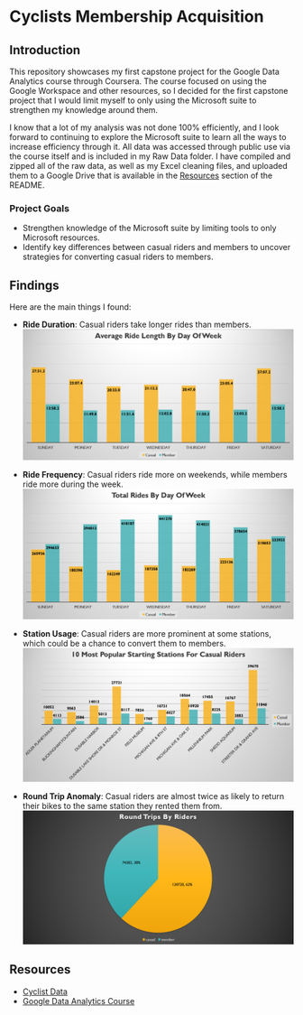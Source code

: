 # Cyclists Membership Acquisition

## Introduction

This repository showcases my first capstone project for the Google Data Analytics course through Coursera. The course focused on using the Google Workspace and other resources, so I decided for the first capstone project that I would limit myself to only using the Microsoft suite to strengthen my knowledge around them.

I know that a lot of my analysis was not done 100% efficiently, and I look forward to continuing to explore the Microsoft suite to learn all the ways to increase efficiency through it. All data was accessed through public use via the course itself and is included in my Raw Data folder. I have compiled and zipped all of the raw data, as well as my Excel cleaning files, and uploaded them to a Google Drive that is available in the [Resources](#resources) section of the README.

### Project Goals
- Strengthen knowledge of the Microsoft suite by limiting tools to only Microsoft resources.
- Identify key differences between casual riders and members to uncover strategies for converting casual riders to members.

## Findings

Here are the main things I found:
- **Ride Duration**: Casual riders take longer rides than members.
  ![avg_ride_by_day](Gallery/avg_ride_by_day.png)
  
- **Ride Frequency**: Casual riders ride more on weekends, while members ride more during the week.
  ![tot_ride_by_day](Gallery/tot_ride_by_day.png)
  
- **Station Usage**: Casual riders are more prominent at some stations, which could be a chance to convert them to members.
  ![10_start_stations](Gallery/10_start_stations.png)
  
- **Round Trip Anomaly**: Casual riders are almost twice as likely to return their bikes to the same station they rented them from.
  ![round_trip_anomaly](Gallery/round_trip_anomaly.png)



## Resources

- [Cyclist Data](https://drive.google.com/file/d/1hBSSHJXQhCOzMIcUL-dwdvXFt241LLNG/view?usp=drive_link)
- [Google Data Analytics Course](https://www.coursera.org/professional-certificates/google-data-analytics)
